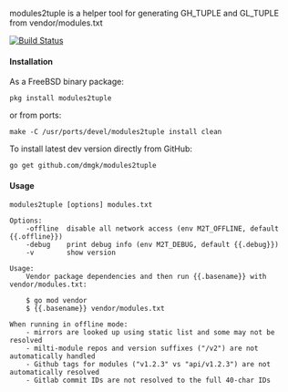 modules2tuple is a helper tool for generating GH_TUPLE and GL_TUPLE from vendor/modules.txt

[![Build Status](https://travis-ci.org/dmgk/modules2tuple.svg?branch=master)](https://travis-ci.org/dmgk/modules2tuple)

#### Installation

As a FreeBSD binary package:

    pkg install modules2tuple

or from ports:

    make -C /usr/ports/devel/modules2tuple install clean

To install latest dev version directly from GitHub:

    go get github.com/dmgk/modules2tuple

#### Usage

    modules2tuple [options] modules.txt

    Options:
        -offline  disable all network access (env M2T_OFFLINE, default {{.offline}})
        -debug    print debug info (env M2T_DEBUG, default {{.debug}})
        -v        show version

    Usage:
        Vendor package dependencies and then run {{.basename}} with vendor/modules.txt:

        $ go mod vendor
        $ {{.basename}} vendor/modules.txt

    When running in offline mode:
        - mirrors are looked up using static list and some may not be resolved
        - milti-module repos and version suffixes ("/v2") are not automatically handled
        - Github tags for modules ("v1.2.3" vs "api/v1.2.3") are not automatically resolved
        - Gitlab commit IDs are not resolved to the full 40-char IDs
